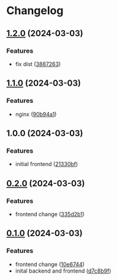 # Changelog

## [1.2.0](https://github.com/mghilardelli/frontend-release/compare/v1.1.0...v1.2.0) (2024-03-03)


### Features

* fix dist ([3887263](https://github.com/mghilardelli/frontend-release/commit/3887263ec70bdd812949ecaa16f924f14d67984c))

## [1.1.0](https://github.com/mghilardelli/frontend-release/compare/v1.0.0...v1.1.0) (2024-03-03)


### Features

* nginx ([90b94a1](https://github.com/mghilardelli/frontend-release/commit/90b94a12837d46b7fe60dbb02896973bda4d555d))

## 1.0.0 (2024-03-03)


### Features

* initial frontend ([21330bf](https://github.com/mghilardelli/frontend-release/commit/21330bf9b2053ec754a2a2450722da695f36a961))

## [0.2.0](https://github.com/mghilardelli/demo-release/compare/frontend-v0.1.0...frontend-v0.2.0) (2024-03-03)


### Features

* frontend change ([335d2b1](https://github.com/mghilardelli/demo-release/commit/335d2b11685b7bba44867320118f687ec1172ddf))

## [0.1.0](https://github.com/mghilardelli/demo-release/compare/frontend-v0.0.1...frontend-v0.1.0) (2024-03-03)


### Features

* frontend change ([10e6744](https://github.com/mghilardelli/demo-release/commit/10e6744f155d643815edfc1eb9ff0cd6739a99f3))
* inital backend and frontend ([d7c8b9f](https://github.com/mghilardelli/demo-release/commit/d7c8b9f2609d141b652f72f3b8b199bcf580b606))
